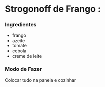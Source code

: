 

# Strogonoff de Frango :

### Ingredientes

 - frango
 - azeite
 - tomate
 - cebola
 - creme de leite

 ### Modo de Fazer

 Colocar tudo na panela e cozinhar

